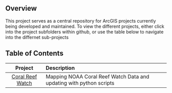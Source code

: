 ## Overview

This project serves as a central repository for ArcGIS projects currently being developed and maintained.  To view the different projects, either click into the project subfolders within github, or use the table below to navigate into the differnet sub-projects

## Table of Contents

| Project | Description |
|:---------:|:-------------|
| [Coral Reef Watch](./CoralReefWatch/README.md) | Mapping NOAA Coral Reef Watch Data and updating with python scripts |
